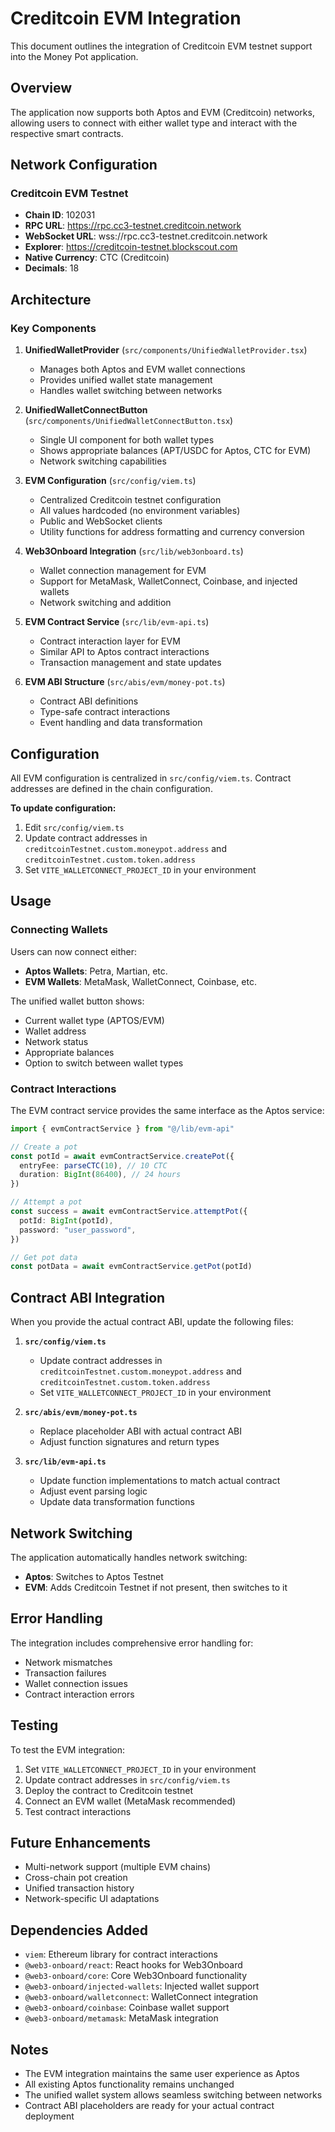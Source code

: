 # Creditcoin EVM Integration

This document outlines the integration of Creditcoin EVM testnet support into the Money Pot application.

## Overview

The application now supports both Aptos and EVM (Creditcoin) networks, allowing users to connect with either wallet type and interact with the respective smart contracts.

## Network Configuration

### Creditcoin EVM Testnet

- **Chain ID**: 102031
- **RPC URL**: https://rpc.cc3-testnet.creditcoin.network
- **WebSocket URL**: wss://rpc.cc3-testnet.creditcoin.network
- **Explorer**: https://creditcoin-testnet.blockscout.com
- **Native Currency**: CTC (Creditcoin)
- **Decimals**: 18

## Architecture

### Key Components

1. **UnifiedWalletProvider** (`src/components/UnifiedWalletProvider.tsx`)
   - Manages both Aptos and EVM wallet connections
   - Provides unified wallet state management
   - Handles wallet switching between networks

2. **UnifiedWalletConnectButton** (`src/components/UnifiedWalletConnectButton.tsx`)
   - Single UI component for both wallet types
   - Shows appropriate balances (APT/USDC for Aptos, CTC for EVM)
   - Network switching capabilities

3. **EVM Configuration** (`src/config/viem.ts`)
   - Centralized Creditcoin testnet configuration
   - All values hardcoded (no environment variables)
   - Public and WebSocket clients
   - Utility functions for address formatting and currency conversion

4. **Web3Onboard Integration** (`src/lib/web3onboard.ts`)
   - Wallet connection management for EVM
   - Support for MetaMask, WalletConnect, Coinbase, and injected wallets
   - Network switching and addition

5. **EVM Contract Service** (`src/lib/evm-api.ts`)
   - Contract interaction layer for EVM
   - Similar API to Aptos contract interactions
   - Transaction management and state updates

6. **EVM ABI Structure** (`src/abis/evm/money-pot.ts`)
   - Contract ABI definitions
   - Type-safe contract interactions
   - Event handling and data transformation

## Configuration

All EVM configuration is centralized in `src/config/viem.ts`. Contract addresses are defined in the chain configuration.

**To update configuration:**

1. Edit `src/config/viem.ts`
2. Update contract addresses in `creditcoinTestnet.custom.moneypot.address` and `creditcoinTestnet.custom.token.address`
3. Set `VITE_WALLETCONNECT_PROJECT_ID` in your environment

## Usage

### Connecting Wallets

Users can now connect either:

- **Aptos Wallets**: Petra, Martian, etc.
- **EVM Wallets**: MetaMask, WalletConnect, Coinbase, etc.

The unified wallet button shows:

- Current wallet type (APTOS/EVM)
- Wallet address
- Network status
- Appropriate balances
- Option to switch between wallet types

### Contract Interactions

The EVM contract service provides the same interface as the Aptos service:

```typescript
import { evmContractService } from "@/lib/evm-api"

// Create a pot
const potId = await evmContractService.createPot({
  entryFee: parseCTC(10), // 10 CTC
  duration: BigInt(86400), // 24 hours
})

// Attempt a pot
const success = await evmContractService.attemptPot({
  potId: BigInt(potId),
  password: "user_password",
})

// Get pot data
const potData = await evmContractService.getPot(potId)
```

## Contract ABI Integration

When you provide the actual contract ABI, update the following files:

1. **`src/config/viem.ts`**
   - Update contract addresses in `creditcoinTestnet.custom.moneypot.address` and `creditcoinTestnet.custom.token.address`
   - Set `VITE_WALLETCONNECT_PROJECT_ID` in your environment

2. **`src/abis/evm/money-pot.ts`**
   - Replace placeholder ABI with actual contract ABI
   - Adjust function signatures and return types

3. **`src/lib/evm-api.ts`**
   - Update function implementations to match actual contract
   - Adjust event parsing logic
   - Update data transformation functions

## Network Switching

The application automatically handles network switching:

- **Aptos**: Switches to Aptos Testnet
- **EVM**: Adds Creditcoin Testnet if not present, then switches to it

## Error Handling

The integration includes comprehensive error handling for:

- Network mismatches
- Transaction failures
- Wallet connection issues
- Contract interaction errors

## Testing

To test the EVM integration:

1. Set `VITE_WALLETCONNECT_PROJECT_ID` in your environment
2. Update contract addresses in `src/config/viem.ts`
3. Deploy the contract to Creditcoin testnet
4. Connect an EVM wallet (MetaMask recommended)
5. Test contract interactions

## Future Enhancements

- Multi-network support (multiple EVM chains)
- Cross-chain pot creation
- Unified transaction history
- Network-specific UI adaptations

## Dependencies Added

- `viem`: Ethereum library for contract interactions
- `@web3-onboard/react`: React hooks for Web3Onboard
- `@web3-onboard/core`: Core Web3Onboard functionality
- `@web3-onboard/injected-wallets`: Injected wallet support
- `@web3-onboard/walletconnect`: WalletConnect integration
- `@web3-onboard/coinbase`: Coinbase wallet support
- `@web3-onboard/metamask`: MetaMask integration

## Notes

- The EVM integration maintains the same user experience as Aptos
- All existing Aptos functionality remains unchanged
- The unified wallet system allows seamless switching between networks
- Contract ABI placeholders are ready for your actual contract deployment
